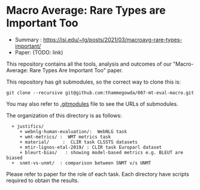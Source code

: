# Macro Average: Rare Types are Important Too

* Summary : https://isi.edu/~tg/posts/2021/03/macroavg-rare-types-important/ 
* Paper: (TODO: link)

This repository contains all the tools, analysis and outcomes of our "Macro-Average: Rare Types Are Important Too" paper. 

This repository has git submodules, so the correct way to clone this is:

    git clone --recursive git@github.com:thammegowda/007-mt-eval-macro.git

You may also refer to [.gitmodules](.gitmodules) file to see the URLs of submodules. 


The organization of this directory is as follows:

```
  + justifics/ 
     + webnlg-human-evaluation/:  WebNLG task
     + wmt-metrics/ :  WMT metrics task
     + material/     :  CLIR task CLSSTS datasets
     + mtir-lignos-etal-2019/ : CLIR task Europarl dataset
     + bleurt-bias/   : showing model-based metrics e.g. BLEUT are biased
  +  snmt-vs-unmt/  : comparison between SNMT v/s UNMT
```
Please refer to paper for the role of each task. Each directory have scripts required to obtain the results. 

